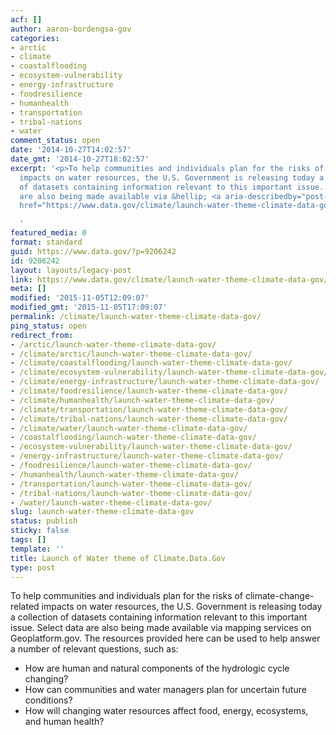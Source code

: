 ```yaml
---
acf: []
author: aaron-bordengsa-gov
categories:
- arctic
- climate
- coastalflooding
- ecosystem-vulnerability
- energy-infrastructure
- foodresilience
- humanhealth
- transportation
- tribal-nations
- water
comment_status: open
date: '2014-10-27T14:02:57'
date_gmt: '2014-10-27T18:02:57'
excerpt: '<p>To help communities and individuals plan for the risks of climate-change-related
  impacts on water resources, the U.S. Government is releasing today a collection
  of datasets containing information relevant to this important issue. Select data
  are also being made available via &hellip; <a aria-describedby="post-title-9206242"
  href="https://www.data.gov/climate/launch-water-theme-climate-data-gov/">Continued</a></p>

  '
featured_media: 0
format: standard
guid: https://www.data.gov/?p=9206242
id: 9206242
layout: layouts/legacy-post
link: https://www.data.gov/climate/launch-water-theme-climate-data-gov/
meta: []
modified: '2015-11-05T12:09:07'
modified_gmt: '2015-11-05T17:09:07'
permalink: /climate/launch-water-theme-climate-data-gov/
ping_status: open
redirect_from:
- /arctic/launch-water-theme-climate-data-gov/
- /climate/arctic/launch-water-theme-climate-data-gov/
- /climate/coastalflooding/launch-water-theme-climate-data-gov/
- /climate/ecosystem-vulnerability/launch-water-theme-climate-data-gov/
- /climate/energy-infrastructure/launch-water-theme-climate-data-gov/
- /climate/foodresilience/launch-water-theme-climate-data-gov/
- /climate/humanhealth/launch-water-theme-climate-data-gov/
- /climate/transportation/launch-water-theme-climate-data-gov/
- /climate/tribal-nations/launch-water-theme-climate-data-gov/
- /climate/water/launch-water-theme-climate-data-gov/
- /coastalflooding/launch-water-theme-climate-data-gov/
- /ecosystem-vulnerability/launch-water-theme-climate-data-gov/
- /energy-infrastructure/launch-water-theme-climate-data-gov/
- /foodresilience/launch-water-theme-climate-data-gov/
- /humanhealth/launch-water-theme-climate-data-gov/
- /transportation/launch-water-theme-climate-data-gov/
- /tribal-nations/launch-water-theme-climate-data-gov/
- /water/launch-water-theme-climate-data-gov/
slug: launch-water-theme-climate-data-gov
status: publish
sticky: false
tags: []
template: ''
title: Launch of Water theme of Climate.Data.Gov
type: post
---
```

To help communities and individuals plan for the risks of climate-change-related impacts on water resources, the U.S. Government is releasing today a collection of datasets containing information relevant to this important issue. Select data are also being made available via mapping services on Geoplatform.gov. The resources provided here can be used to help answer a number of relevant questions, such as:


* How are human and natural components of the hydrologic cycle changing?
* How can communities and water managers plan for uncertain future conditions?
* How will changing water resources affect food, energy, ecosystems, and human health?


